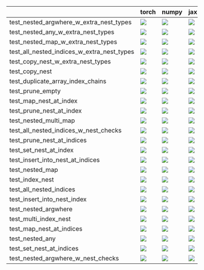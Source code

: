 |                                            | torch                                                                                                                                                                                  | numpy                                                                                                                                                                                  | jax                                                                                                                                                                                    | tensorflow                                                                                                                                                                             |
|:-------------------------------------------|:---------------------------------------------------------------------------------------------------------------------------------------------------------------------------------------|:---------------------------------------------------------------------------------------------------------------------------------------------------------------------------------------|:---------------------------------------------------------------------------------------------------------------------------------------------------------------------------------------|:---------------------------------------------------------------------------------------------------------------------------------------------------------------------------------------|
| test_nested_argwhere_w_extra_nest_types    | <a href="https://github.com/unifyai/ivy/actions/runs/4493755053/jobs/7905367871" rel="noopener noreferrer" target="_blank"><img src=https://img.shields.io/badge/-success-success></a> | <a href="https://github.com/unifyai/ivy/actions/runs/4493755053/jobs/7905367871" rel="noopener noreferrer" target="_blank"><img src=https://img.shields.io/badge/-success-success></a> | <a href="https://github.com/unifyai/ivy/actions/runs/4493755053/jobs/7905367871" rel="noopener noreferrer" target="_blank"><img src=https://img.shields.io/badge/-success-success></a> | <a href="https://github.com/unifyai/ivy/actions/runs/4493755053/jobs/7905367871" rel="noopener noreferrer" target="_blank"><img src=https://img.shields.io/badge/-success-success></a> |
| test_nested_any_w_extra_nest_types         | <a href="https://github.com/unifyai/ivy/actions/runs/4493755053/jobs/7905367871" rel="noopener noreferrer" target="_blank"><img src=https://img.shields.io/badge/-success-success></a> | <a href="https://github.com/unifyai/ivy/actions/runs/4493755053/jobs/7905367871" rel="noopener noreferrer" target="_blank"><img src=https://img.shields.io/badge/-success-success></a> | <a href="https://github.com/unifyai/ivy/actions/runs/4493755053/jobs/7905367871" rel="noopener noreferrer" target="_blank"><img src=https://img.shields.io/badge/-success-success></a> | <a href="https://github.com/unifyai/ivy/actions/runs/4493755053/jobs/7905367871" rel="noopener noreferrer" target="_blank"><img src=https://img.shields.io/badge/-success-success></a> |
| test_nested_map_w_extra_nest_types         | <a href="https://github.com/unifyai/ivy/actions/runs/4493755053/jobs/7905367871" rel="noopener noreferrer" target="_blank"><img src=https://img.shields.io/badge/-success-success></a> | <a href="https://github.com/unifyai/ivy/actions/runs/4493755053/jobs/7905367871" rel="noopener noreferrer" target="_blank"><img src=https://img.shields.io/badge/-success-success></a> | <a href="https://github.com/unifyai/ivy/actions/runs/4509835079/jobs/7940065702" rel="noopener noreferrer" target="_blank"><img src=https://img.shields.io/badge/-success-success></a> | <a href="https://github.com/unifyai/ivy/actions/runs/4509835079/jobs/7940065702" rel="noopener noreferrer" target="_blank"><img src=https://img.shields.io/badge/-success-success></a> |
| test_all_nested_indices_w_extra_nest_types | <a href="https://github.com/unifyai/ivy/actions/runs/4489924240/jobs/7896356921" rel="noopener noreferrer" target="_blank"><img src=https://img.shields.io/badge/-success-success></a> | <a href="https://github.com/unifyai/ivy/actions/runs/4489924240/jobs/7896356921" rel="noopener noreferrer" target="_blank"><img src=https://img.shields.io/badge/-success-success></a> | <a href="https://github.com/unifyai/ivy/actions/runs/4489924240/jobs/7896356921" rel="noopener noreferrer" target="_blank"><img src=https://img.shields.io/badge/-success-success></a> | <a href="https://github.com/unifyai/ivy/actions/runs/4489924240/jobs/7896356921" rel="noopener noreferrer" target="_blank"><img src=https://img.shields.io/badge/-success-success></a> |
| test_copy_nest_w_extra_nest_types          | <a href="https://github.com/unifyai/ivy/actions/runs/4493755053/jobs/7905367871" rel="noopener noreferrer" target="_blank"><img src=https://img.shields.io/badge/-success-success></a> | <a href="https://github.com/unifyai/ivy/actions/runs/4493755053/jobs/7905367871" rel="noopener noreferrer" target="_blank"><img src=https://img.shields.io/badge/-success-success></a> | <a href="https://github.com/unifyai/ivy/actions/runs/4493755053/jobs/7905367871" rel="noopener noreferrer" target="_blank"><img src=https://img.shields.io/badge/-success-success></a> | <a href="https://github.com/unifyai/ivy/actions/runs/4493755053/jobs/7905367871" rel="noopener noreferrer" target="_blank"><img src=https://img.shields.io/badge/-success-success></a> |
| test_copy_nest                             | <a href="https://github.com/unifyai/ivy/actions/runs/4493755053/jobs/7905367871" rel="noopener noreferrer" target="_blank"><img src=https://img.shields.io/badge/-success-success></a> | <a href="https://github.com/unifyai/ivy/actions/runs/4493755053/jobs/7905367871" rel="noopener noreferrer" target="_blank"><img src=https://img.shields.io/badge/-success-success></a> | <a href="https://github.com/unifyai/ivy/actions/runs/4493755053/jobs/7905367871" rel="noopener noreferrer" target="_blank"><img src=https://img.shields.io/badge/-success-success></a> | <a href="https://github.com/unifyai/ivy/actions/runs/4493755053/jobs/7905367871" rel="noopener noreferrer" target="_blank"><img src=https://img.shields.io/badge/-success-success></a> |
| test_duplicate_array_index_chains          | <a href="https://github.com/unifyai/ivy/actions/runs/4493755053/jobs/7905367871" rel="noopener noreferrer" target="_blank"><img src=https://img.shields.io/badge/-success-success></a> | <a href="https://github.com/unifyai/ivy/actions/runs/4493755053/jobs/7905367871" rel="noopener noreferrer" target="_blank"><img src=https://img.shields.io/badge/-success-success></a> | <a href="https://github.com/unifyai/ivy/actions/runs/4493755053/jobs/7905367871" rel="noopener noreferrer" target="_blank"><img src=https://img.shields.io/badge/-success-success></a> | <a href="https://github.com/unifyai/ivy/actions/runs/4493755053/jobs/7905367871" rel="noopener noreferrer" target="_blank"><img src=https://img.shields.io/badge/-success-success></a> |
| test_prune_empty                           | <a href="https://github.com/unifyai/ivy/actions/runs/4493755053/jobs/7905367871" rel="noopener noreferrer" target="_blank"><img src=https://img.shields.io/badge/-success-success></a> | <a href="https://github.com/unifyai/ivy/actions/runs/4493755053/jobs/7905367871" rel="noopener noreferrer" target="_blank"><img src=https://img.shields.io/badge/-success-success></a> | <a href="https://github.com/unifyai/ivy/actions/runs/4493755053/jobs/7905367871" rel="noopener noreferrer" target="_blank"><img src=https://img.shields.io/badge/-success-success></a> | <a href="https://github.com/unifyai/ivy/actions/runs/4493755053/jobs/7905367871" rel="noopener noreferrer" target="_blank"><img src=https://img.shields.io/badge/-success-success></a> |
| test_map_nest_at_index                     | <a href="https://github.com/unifyai/ivy/actions/runs/4493755053/jobs/7905367871" rel="noopener noreferrer" target="_blank"><img src=https://img.shields.io/badge/-success-success></a> | <a href="https://github.com/unifyai/ivy/actions/runs/4493755053/jobs/7905367871" rel="noopener noreferrer" target="_blank"><img src=https://img.shields.io/badge/-success-success></a> | <a href="https://github.com/unifyai/ivy/actions/runs/4493755053/jobs/7905367871" rel="noopener noreferrer" target="_blank"><img src=https://img.shields.io/badge/-success-success></a> | <a href="https://github.com/unifyai/ivy/actions/runs/4493755053/jobs/7905367871" rel="noopener noreferrer" target="_blank"><img src=https://img.shields.io/badge/-success-success></a> |
| test_prune_nest_at_index                   | <a href="https://github.com/unifyai/ivy/actions/runs/4493755053/jobs/7905367871" rel="noopener noreferrer" target="_blank"><img src=https://img.shields.io/badge/-success-success></a> | <a href="https://github.com/unifyai/ivy/actions/runs/4493755053/jobs/7905367871" rel="noopener noreferrer" target="_blank"><img src=https://img.shields.io/badge/-success-success></a> | <a href="https://github.com/unifyai/ivy/actions/runs/4493755053/jobs/7905367871" rel="noopener noreferrer" target="_blank"><img src=https://img.shields.io/badge/-success-success></a> | <a href="https://github.com/unifyai/ivy/actions/runs/4493755053/jobs/7905367871" rel="noopener noreferrer" target="_blank"><img src=https://img.shields.io/badge/-success-success></a> |
| test_nested_multi_map                      | <a href="https://github.com/unifyai/ivy/actions/runs/4493755053/jobs/7905367871" rel="noopener noreferrer" target="_blank"><img src=https://img.shields.io/badge/-success-success></a> | <a href="https://github.com/unifyai/ivy/actions/runs/4493755053/jobs/7905367871" rel="noopener noreferrer" target="_blank"><img src=https://img.shields.io/badge/-success-success></a> | <a href="https://github.com/unifyai/ivy/actions/runs/4493755053/jobs/7905367871" rel="noopener noreferrer" target="_blank"><img src=https://img.shields.io/badge/-success-success></a> | <a href="https://github.com/unifyai/ivy/actions/runs/4493755053/jobs/7905367871" rel="noopener noreferrer" target="_blank"><img src=https://img.shields.io/badge/-success-success></a> |
| test_all_nested_indices_w_nest_checks      | <a href="https://github.com/unifyai/ivy/actions/runs/4493755053/jobs/7905367871" rel="noopener noreferrer" target="_blank"><img src=https://img.shields.io/badge/-success-success></a> | <a href="https://github.com/unifyai/ivy/actions/runs/4493755053/jobs/7905367871" rel="noopener noreferrer" target="_blank"><img src=https://img.shields.io/badge/-success-success></a> | <a href="https://github.com/unifyai/ivy/actions/runs/4493755053/jobs/7905367871" rel="noopener noreferrer" target="_blank"><img src=https://img.shields.io/badge/-success-success></a> | <a href="https://github.com/unifyai/ivy/actions/runs/4493755053/jobs/7905367871" rel="noopener noreferrer" target="_blank"><img src=https://img.shields.io/badge/-success-success></a> |
| test_prune_nest_at_indices                 | <a href="https://github.com/unifyai/ivy/actions/runs/4493755053/jobs/7905367871" rel="noopener noreferrer" target="_blank"><img src=https://img.shields.io/badge/-success-success></a> | <a href="https://github.com/unifyai/ivy/actions/runs/4493755053/jobs/7905367871" rel="noopener noreferrer" target="_blank"><img src=https://img.shields.io/badge/-success-success></a> | <a href="https://github.com/unifyai/ivy/actions/runs/4493755053/jobs/7905367871" rel="noopener noreferrer" target="_blank"><img src=https://img.shields.io/badge/-success-success></a> | <a href="https://github.com/unifyai/ivy/actions/runs/4493755053/jobs/7905367871" rel="noopener noreferrer" target="_blank"><img src=https://img.shields.io/badge/-success-success></a> |
| test_set_nest_at_index                     | <a href="https://github.com/unifyai/ivy/actions/runs/4493755053/jobs/7905367871" rel="noopener noreferrer" target="_blank"><img src=https://img.shields.io/badge/-success-success></a> | <a href="https://github.com/unifyai/ivy/actions/runs/4493755053/jobs/7905367871" rel="noopener noreferrer" target="_blank"><img src=https://img.shields.io/badge/-success-success></a> | <a href="https://github.com/unifyai/ivy/actions/runs/4493755053/jobs/7905367871" rel="noopener noreferrer" target="_blank"><img src=https://img.shields.io/badge/-success-success></a> | <a href="https://github.com/unifyai/ivy/actions/runs/4493755053/jobs/7905367871" rel="noopener noreferrer" target="_blank"><img src=https://img.shields.io/badge/-success-success></a> |
| test_insert_into_nest_at_indices           | <a href="https://github.com/unifyai/ivy/actions/runs/4493755053/jobs/7905367871" rel="noopener noreferrer" target="_blank"><img src=https://img.shields.io/badge/-success-success></a> | <a href="https://github.com/unifyai/ivy/actions/runs/4493755053/jobs/7905367871" rel="noopener noreferrer" target="_blank"><img src=https://img.shields.io/badge/-success-success></a> | <a href="https://github.com/unifyai/ivy/actions/runs/4493755053/jobs/7905367871" rel="noopener noreferrer" target="_blank"><img src=https://img.shields.io/badge/-success-success></a> | <a href="https://github.com/unifyai/ivy/actions/runs/4493755053/jobs/7905367871" rel="noopener noreferrer" target="_blank"><img src=https://img.shields.io/badge/-success-success></a> |
| test_nested_map                            | <a href="https://github.com/unifyai/ivy/actions/runs/4493755053/jobs/7905367871" rel="noopener noreferrer" target="_blank"><img src=https://img.shields.io/badge/-success-success></a> | <a href="https://github.com/unifyai/ivy/actions/runs/4493755053/jobs/7905367871" rel="noopener noreferrer" target="_blank"><img src=https://img.shields.io/badge/-success-success></a> | <a href="https://github.com/unifyai/ivy/actions/runs/4493755053/jobs/7905367871" rel="noopener noreferrer" target="_blank"><img src=https://img.shields.io/badge/-success-success></a> | <a href="https://github.com/unifyai/ivy/actions/runs/4493755053/jobs/7905367871" rel="noopener noreferrer" target="_blank"><img src=https://img.shields.io/badge/-success-success></a> |
| test_index_nest                            | <a href="https://github.com/unifyai/ivy/actions/runs/4493755053/jobs/7905367871" rel="noopener noreferrer" target="_blank"><img src=https://img.shields.io/badge/-success-success></a> | <a href="https://github.com/unifyai/ivy/actions/runs/4493755053/jobs/7905367871" rel="noopener noreferrer" target="_blank"><img src=https://img.shields.io/badge/-success-success></a> | <a href="https://github.com/unifyai/ivy/actions/runs/4493755053/jobs/7905367871" rel="noopener noreferrer" target="_blank"><img src=https://img.shields.io/badge/-success-success></a> | <a href="https://github.com/unifyai/ivy/actions/runs/4493755053/jobs/7905367871" rel="noopener noreferrer" target="_blank"><img src=https://img.shields.io/badge/-success-success></a> |
| test_all_nested_indices                    | <a href="https://github.com/unifyai/ivy/actions/runs/4489924240/jobs/7896356921" rel="noopener noreferrer" target="_blank"><img src=https://img.shields.io/badge/-success-success></a> | <a href="https://github.com/unifyai/ivy/actions/runs/4489924240/jobs/7896356921" rel="noopener noreferrer" target="_blank"><img src=https://img.shields.io/badge/-success-success></a> | <a href="https://github.com/unifyai/ivy/actions/runs/4489924240/jobs/7896356921" rel="noopener noreferrer" target="_blank"><img src=https://img.shields.io/badge/-success-success></a> | <a href="https://github.com/unifyai/ivy/actions/runs/4489924240/jobs/7896356921" rel="noopener noreferrer" target="_blank"><img src=https://img.shields.io/badge/-success-success></a> |
| test_insert_into_nest_index                | <a href="https://github.com/unifyai/ivy/actions/runs/4493755053/jobs/7905367871" rel="noopener noreferrer" target="_blank"><img src=https://img.shields.io/badge/-success-success></a> | <a href="https://github.com/unifyai/ivy/actions/runs/4493755053/jobs/7905367871" rel="noopener noreferrer" target="_blank"><img src=https://img.shields.io/badge/-success-success></a> | <a href="https://github.com/unifyai/ivy/actions/runs/4493755053/jobs/7905367871" rel="noopener noreferrer" target="_blank"><img src=https://img.shields.io/badge/-success-success></a> | <a href="https://github.com/unifyai/ivy/actions/runs/4493755053/jobs/7905367871" rel="noopener noreferrer" target="_blank"><img src=https://img.shields.io/badge/-success-success></a> |
| test_nested_argwhere                       | <a href="https://github.com/unifyai/ivy/actions/runs/4493755053/jobs/7905367871" rel="noopener noreferrer" target="_blank"><img src=https://img.shields.io/badge/-success-success></a> | <a href="https://github.com/unifyai/ivy/actions/runs/4493755053/jobs/7905367871" rel="noopener noreferrer" target="_blank"><img src=https://img.shields.io/badge/-success-success></a> | <a href="https://github.com/unifyai/ivy/actions/runs/4493755053/jobs/7905367871" rel="noopener noreferrer" target="_blank"><img src=https://img.shields.io/badge/-success-success></a> | <a href="https://github.com/unifyai/ivy/actions/runs/4493755053/jobs/7905367871" rel="noopener noreferrer" target="_blank"><img src=https://img.shields.io/badge/-success-success></a> |
| test_multi_index_nest                      | <a href="https://github.com/unifyai/ivy/actions/runs/4493755053/jobs/7905367871" rel="noopener noreferrer" target="_blank"><img src=https://img.shields.io/badge/-success-success></a> | <a href="https://github.com/unifyai/ivy/actions/runs/4493755053/jobs/7905367871" rel="noopener noreferrer" target="_blank"><img src=https://img.shields.io/badge/-success-success></a> | <a href="https://github.com/unifyai/ivy/actions/runs/4493755053/jobs/7905367871" rel="noopener noreferrer" target="_blank"><img src=https://img.shields.io/badge/-success-success></a> | <a href="https://github.com/unifyai/ivy/actions/runs/4493755053/jobs/7905367871" rel="noopener noreferrer" target="_blank"><img src=https://img.shields.io/badge/-success-success></a> |
| test_map_nest_at_indices                   | <a href="https://github.com/unifyai/ivy/actions/runs/4493755053/jobs/7905367871" rel="noopener noreferrer" target="_blank"><img src=https://img.shields.io/badge/-success-success></a> | <a href="https://github.com/unifyai/ivy/actions/runs/4493755053/jobs/7905367871" rel="noopener noreferrer" target="_blank"><img src=https://img.shields.io/badge/-success-success></a> | <a href="https://github.com/unifyai/ivy/actions/runs/4493755053/jobs/7905367871" rel="noopener noreferrer" target="_blank"><img src=https://img.shields.io/badge/-success-success></a> | <a href="https://github.com/unifyai/ivy/actions/runs/4493755053/jobs/7905367871" rel="noopener noreferrer" target="_blank"><img src=https://img.shields.io/badge/-success-success></a> |
| test_nested_any                            | <a href="https://github.com/unifyai/ivy/actions/runs/4493755053/jobs/7905367871" rel="noopener noreferrer" target="_blank"><img src=https://img.shields.io/badge/-success-success></a> | <a href="https://github.com/unifyai/ivy/actions/runs/4493755053/jobs/7905367871" rel="noopener noreferrer" target="_blank"><img src=https://img.shields.io/badge/-success-success></a> | <a href="https://github.com/unifyai/ivy/actions/runs/4493755053/jobs/7905367871" rel="noopener noreferrer" target="_blank"><img src=https://img.shields.io/badge/-success-success></a> | <a href="https://github.com/unifyai/ivy/actions/runs/4493755053/jobs/7905367871" rel="noopener noreferrer" target="_blank"><img src=https://img.shields.io/badge/-success-success></a> |
| test_set_nest_at_indices                   | <a href="https://github.com/unifyai/ivy/actions/runs/4493755053/jobs/7905367871" rel="noopener noreferrer" target="_blank"><img src=https://img.shields.io/badge/-success-success></a> | <a href="https://github.com/unifyai/ivy/actions/runs/4493755053/jobs/7905367871" rel="noopener noreferrer" target="_blank"><img src=https://img.shields.io/badge/-success-success></a> | <a href="https://github.com/unifyai/ivy/actions/runs/4493755053/jobs/7905367871" rel="noopener noreferrer" target="_blank"><img src=https://img.shields.io/badge/-success-success></a> | <a href="https://github.com/unifyai/ivy/actions/runs/4493755053/jobs/7905367871" rel="noopener noreferrer" target="_blank"><img src=https://img.shields.io/badge/-success-success></a> |
| test_nested_argwhere_w_nest_checks         | <a href="https://github.com/unifyai/ivy/actions/runs/4493755053/jobs/7905367871" rel="noopener noreferrer" target="_blank"><img src=https://img.shields.io/badge/-success-success></a> | <a href="https://github.com/unifyai/ivy/actions/runs/4493755053/jobs/7905367871" rel="noopener noreferrer" target="_blank"><img src=https://img.shields.io/badge/-success-success></a> | <a href="https://github.com/unifyai/ivy/actions/runs/4493755053/jobs/7905367871" rel="noopener noreferrer" target="_blank"><img src=https://img.shields.io/badge/-success-success></a> | <a href="https://github.com/unifyai/ivy/actions/runs/4493755053/jobs/7905367871" rel="noopener noreferrer" target="_blank"><img src=https://img.shields.io/badge/-success-success></a> |